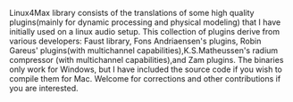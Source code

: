 Linux4Max library consists of the translations of some high quality plugins(mainly for dynamic processing and physical modeling) 
that I have initially used on a linux audio setup. This collection of plugins derive from various developers: Faust library, Fons Andriaensen's plugins, Robin Gareus' plugins(with multichannel capabilities),K.S.Matheussen's radium compressor (with multichannel capabilities),and Zam plugins.
The binaries only work for Windows, but I have included the source code if you wish to compile them for Mac.
Welcome for corrections and other contributions if you are interested.
